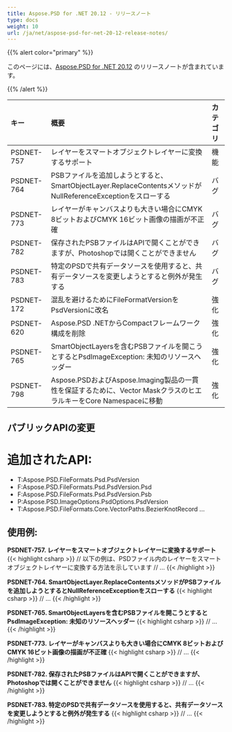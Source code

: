 ```yaml
---
title: Aspose.PSD for .NET 20.12 - リリースノート
type: docs
weight: 10
url: /ja/net/aspose-psd-for-net-20-12-release-notes/
---
```


{{% alert color="primary" %}} 

このページには、[Aspose.PSD for .NET 20.12](https://www.nuget.org/packages/Aspose.PSD/) のリリースノートが含まれています。

{{% /alert %}} 

|**キー**|**概要**|**カテゴリ**|
| :- | :- | :- |
|PSDNET-757|レイヤーをスマートオブジェクトレイヤーに変換するサポート|機能|
|PSDNET-764|PSBファイルを追加しようとすると、SmartObjectLayer.ReplaceContentsメソッドがNullReferenceExceptionをスローする|バグ|
|PSDNET-773|レイヤーがキャンバスよりも大きい場合にCMYK 8ビットおよびCMYK 16ビット画像の描画が不正確|バグ|
|PSDNET-782|保存されたPSBファイルはAPIで開くことができますが、Photoshopでは開くことができません|バグ|
|PSDNET-783|特定のPSDで共有データソースを使用すると、共有データソースを変更しようとすると例外が発生する|バグ|
|PSDNET-172|混乱を避けるためにFileFormatVersionをPsdVersionに改名|強化|
|PSDNET-620|Aspose.PSD .NETからCompactフレームワーク構成を削除|強化|
|PSDNET-765|SmartObjectLayersを含むPSBファイルを開こうとするとPsdImageException: 未知のリソースヘッダー|強化|
|PSDNET-798|Aspose.PSDおよびAspose.Imaging製品の一貫性を保証するために、Vector MaskクラスのヒエラルキーをCore Namespaceに移動|強化|

## **パブリックAPIの変更**
# **追加されたAPI:**
- T:Aspose.PSD.FileFormats.Psd.PsdVersion
- F:Aspose.PSD.FileFormats.Psd.PsdVersion.Psd
- F:Aspose.PSD.FileFormats.Psd.PsdVersion.Psb
- P:Aspose.PSD.ImageOptions.PsdOptions.PsdVersion
- T:Aspose.PSD.FileFormats.Core.VectorPaths.BezierKnotRecord
...

## **使用例:**
**PSDNET-757. レイヤーをスマートオブジェクトレイヤーに変換するサポート**
{{< highlight csharp >}}
            // 以下の例は、PSDファイル内のレイヤーをスマートオブジェクトレイヤーに変換する方法を示しています
            // ...
{{< /highlight >}}

**PSDNET-764. SmartObjectLayer.ReplaceContentsメソッドがPSBファイルを追加しようとするとNullReferenceExceptionをスローする**
{{< highlight csharp >}}
            // ...
{{< /highlight >}}

**PSDNET-765. SmartObjectLayersを含むPSBファイルを開こうとするとPsdImageException: 未知のリソースヘッダー**
{{< highlight csharp >}}
            // ...
{{< /highlight >}}

**PSDNET-773. レイヤーがキャンバスよりも大きい場合にCMYK 8ビットおよびCMYK 16ビット画像の描画が不正確**
{{< highlight csharp >}}
            // ...
{{< /highlight >}}

**PSDNET-782. 保存されたPSBファイルはAPIで開くことができますが、Photoshopでは開くことができません**
{{< highlight csharp >}}
            // ...
{{< /highlight >}}

**PSDNET-783. 特定のPSDで共有データソースを使用すると、共有データソースを変更しようとすると例外が発生する**
{{< highlight csharp >}}
            // ...
{{< /highlight >}}